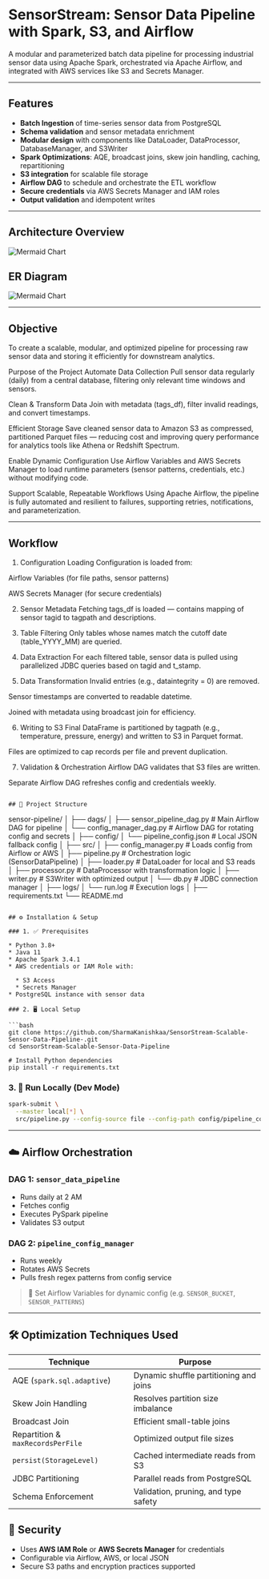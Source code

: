 # SensorStream: Sensor Data Pipeline with Spark, S3, and Airflow

A modular and parameterized batch data pipeline for processing industrial sensor data using Apache Spark, orchestrated via Apache Airflow, and integrated with AWS services like S3 and Secrets Manager.

---

## Features

- **Batch Ingestion** of time-series sensor data from PostgreSQL
- **Schema validation** and sensor metadata enrichment
- **Modular design** with components like DataLoader, DataProcessor, DatabaseManager, and S3Writer
- **Spark Optimizations**: AQE, broadcast joins, skew join handling, caching, repartitioning
- **S3 integration** for scalable file storage
- **Airflow DAG** to schedule and orchestrate the ETL workflow
- **Secure credentials** via AWS Secrets Manager and IAM roles
- **Output validation** and idempotent writes

---

## Architecture Overview
![Mermaid Chart](https://github.com/SharmaKanishkaa/SensorStream-Scalable-Sensor-Data-Pipeline/blob/main/Architecture.png)


## ER Diagram
![Mermaid Chart](https://github.com/SharmaKanishkaa/SensorStream-Scalable-Sensor-Data-Pipeline/blob/main/er%20diagram.png)

---

## Objective 

To create a scalable, modular, and optimized pipeline for processing raw sensor data and storing it efficiently for downstream analytics.

Purpose of the Project
Automate Data Collection
Pull sensor data regularly (daily) from a central database, filtering only relevant time windows and sensors.

Clean & Transform Data
Join with metadata (tags_df), filter invalid readings, and convert timestamps.

Efficient Storage
Save cleaned sensor data to Amazon S3 as compressed, partitioned Parquet files — reducing cost and improving query performance for analytics tools like Athena or Redshift Spectrum.

Enable Dynamic Configuration
Use Airflow Variables and AWS Secrets Manager to load runtime parameters (sensor patterns, credentials, etc.) without modifying code.

Support Scalable, Repeatable Workflows
Using Apache Airflow, the pipeline is fully automated and resilient to failures, supporting retries, notifications, and parameterization.

---

## Workflow
1. Configuration Loading
Configuration is loaded from:

Airflow Variables (for file paths, sensor patterns)

AWS Secrets Manager (for secure credentials)

2. Sensor Metadata Fetching
tags_df is loaded — contains mapping of sensor tagid to tagpath and descriptions.

3. Table Filtering
Only tables whose names match the cutoff date (table_YYYY_MM) are queried.

4. Data Extraction
For each filtered table, sensor data is pulled using parallelized JDBC queries based on tagid and t_stamp.

5. Data Transformation
Invalid entries (e.g., dataintegrity = 0) are removed.

Sensor timestamps are converted to readable datetime.

Joined with metadata using broadcast join for efficiency.

6. Writing to S3
Final DataFrame is partitioned by tagpath (e.g., temperature, pressure, energy) and written to S3 in Parquet format.

Files are optimized to cap records per file and prevent duplication.

7. Validation & Orchestration
Airflow DAG validates that S3 files are written.

Separate Airflow DAG refreshes config and credentials weekly.

```

## 🧱 Project Structure

```
sensor-pipeline/
│
├── dags/
│   ├── sensor_pipeline_dag.py        # Main Airflow DAG for pipeline
│   └── config_manager_dag.py         # Airflow DAG for rotating config and secrets
│
├── config/
│   └── pipeline_config.json          # Local JSON fallback config
│
├── src/
│   ├── config_manager.py             # Loads config from Airflow or AWS
│   ├── pipeline.py                   # Orchestration logic (SensorDataPipeline)
│   ├── loader.py                     # DataLoader for local and S3 reads
│   ├── processor.py                  # DataProcessor with transformation logic
│   ├── writer.py                     # S3Writer with optimized output
│   └── db.py                         # JDBC connection manager
│
├── logs/
│   └── run.log                       # Execution logs
│
├── requirements.txt
└── README.md
```

## ⚙️ Installation & Setup

### 1. ✅ Prerequisites

* Python 3.8+
* Java 11
* Apache Spark 3.4.1
* AWS credentials or IAM Role with:

  * S3 Access
  * Secrets Manager
* PostgreSQL instance with sensor data

### 2. 🖥️ Local Setup

```bash
git clone https://github.com/SharmaKanishkaa/SensorStream-Scalable-Sensor-Data-Pipeline-.git
cd SensorStream-Scalable-Sensor-Data-Pipeline

# Install Python dependencies
pip install -r requirements.txt
```

### 3. 🚀 Run Locally (Dev Mode)

```bash
spark-submit \
  --master local[*] \
  src/pipeline.py --config-source file --config-path config/pipeline_config.json
```

---

## ☁️ Airflow Orchestration

### DAG 1: `sensor_data_pipeline`

* Runs daily at 2 AM
* Fetches config
* Executes PySpark pipeline
* Validates S3 output

### DAG 2: `pipeline_config_manager`

* Runs weekly
* Rotates AWS Secrets
* Pulls fresh regex patterns from config service

> 📂 Set Airflow Variables for dynamic config (e.g. `SENSOR_BUCKET`, `SENSOR_PATTERNS`)

---

## 🛠️ Optimization Techniques Used

| Technique                         | Purpose                                |
| --------------------------------- | -------------------------------------- |
| AQE (`spark.sql.adaptive`)        | Dynamic shuffle partitioning and joins |
| Skew Join Handling                | Resolves partition size imbalance      |
| Broadcast Join                    | Efficient small-table joins            |
| Repartition & `maxRecordsPerFile` | Optimized output file sizes            |
| `persist(StorageLevel)`           | Cached intermediate reads from S3      |
| JDBC Partitioning                 | Parallel reads from PostgreSQL         |
| Schema Enforcement                | Validation, pruning, and type safety   |

## 🔐 Security

* Uses **AWS IAM Role** or **AWS Secrets Manager** for credentials
* Configurable via Airflow, AWS, or local JSON
* Secure S3 paths and encryption practices supported
